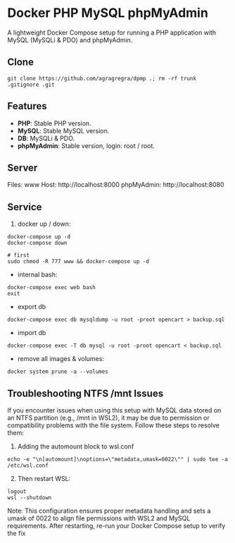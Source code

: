 # Docker PHP MySQL phpMyAdmin
A lightweight Docker Compose setup for running a PHP application with MySQL (MySQLi & PDO) and phpMyAdmin.

## Clone
```
git clone https://github.com/agragregra/dpmp .; rm -rf trunk .gitignore .git
```

## Features
- **PHP**: Stable PHP version.
- **MySQL**: Stable MySQL version.
- **DB**: MySQLi & PDO.
- **phpMyAdmin**: Stable version, login: root / root.

## Server
  Files: www
  Host: http://localhost:8000
  phpMyAdmin: http://localhost:8080

## Service

1. docker up / down:
```
docker-compose up -d
docker-compose down

# first
sudo chmod -R 777 www && docker-compose up -d
```

* internal bash:
```
docker-compose exec web bash
exit
```

* export db
```
docker-compose exec db mysqldump -u root -proot opencart > backup.sql
```

* import db
```
docker-compose exec -T db mysql -u root -proot opencart < backup.sql
```

* remove all images & volumes:
```
docker system prune -a --volumes
```

## Troubleshooting NTFS /mnt Issues
If you encounter issues when using this setup with MySQL data stored on an NTFS partition (e.g., /mnt in WSL2), it may be due to permission or compatibility problems with the file system. Follow these steps to resolve them:

1. Adding the automount block to wsl.conf
```
echo -e "\n[automount]\noptions=\"metadata,umask=0022\"" | sudo tee -a /etc/wsl.conf
```

2. Then restart WSL:
```
logout
wsl --shutdown
```

Note: This configuration ensures proper metadata handling and sets a umask of 0022 to align file permissions with WSL2 and MySQL requirements. After restarting, re-run your Docker Compose setup to verify the fix
